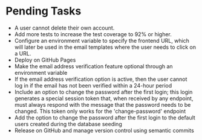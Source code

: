 # Pending Tasks

- A user cannot delete their own account.
- Add more tests to increase the test coverage to 92% or higher.
- Configure an environment variable to specify the frontend URL, which will later be used in the email templates where the user needs to click on a URL.
- Deploy on GitHub Pages
- Make the email address verification feature optional through an environment variable
- If the email address verification option is active, then the user cannot log in if the email has not been verified within a 24-hour period
- Include an option to change the password after the first login; this login generates a special session token that, when received by any endpoint, must always respond with the message that the password needs to be changed. This token only works for the 'change-password' endpoint
- Add the option to change the password after the first login to the default users created during the database seeding
- Release on GitHub and manage version control using semantic commits
